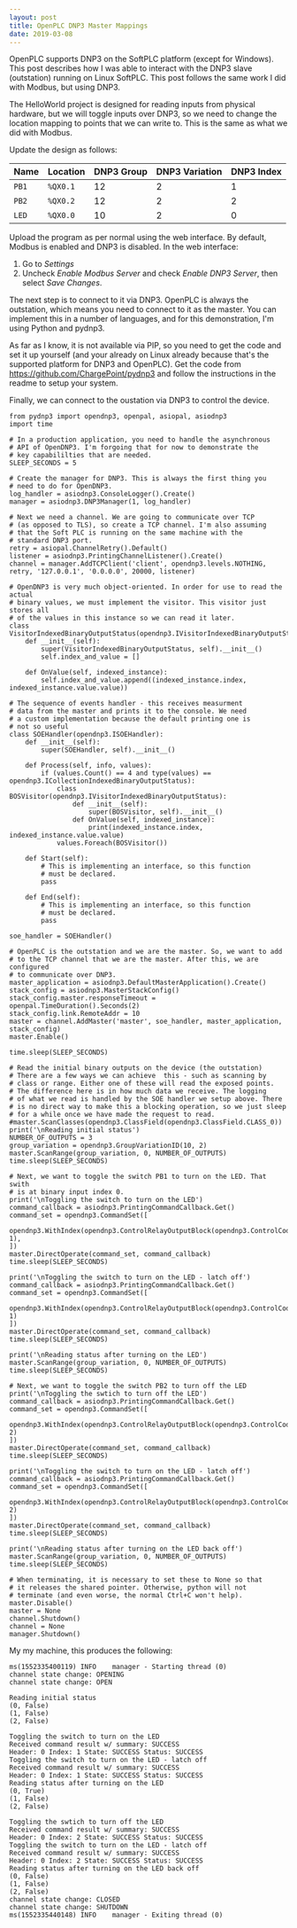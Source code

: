 ```yaml
---
layout: post
title: OpenPLC DNP3 Master Mappings
date: 2019-03-08
---
```


OpenPLC supports DNP3 on the SoftPLC platform (except for Windows). This post describes how I was
able to interact with the DNP3 slave (outstation) running on Linux SoftPLC. This post follows the
same work I did with Modbus, but using DNP3.

The HelloWorld project is designed for reading inputs from physical hardware, but we will toggle
inputs over DNP3, so we need to change the location mapping to points that we can write to. This
is the same as what we did with Modbus.

Update the design as follows:

| Name  | Location | DNP3 Group | DNP3 Variation | DNP3 Index |
|-------|----------|------------|----------------|------------|
| `PB1` | `%QX0.1` | 12         | 2              | 1          |
| `PB2` | `%QX0.2` | 12         | 2              | 2          |
| `LED` | `%QX0.0` | 10         | 2              | 0          |

Upload the program as per normal using the web interface. By default, Modbus is enabled and DNP3 is disabled. In the web interface:

1. Go to *Settings*
1. Uncheck *Enable Modbus Server* and check *Enable DNP3 Server*, then select *Save Changes*.

The next step is to connect to it via DNP3. OpenPLC is always the outstation, which means you need to connect to it as
the master. You can implement this in a number of languages, and for this demonstration, I'm using Python and pydnp3.

As far as I know, it is not available via PIP, so you need to get the code and set it up yourself (and your already on Linux already because that's the supported platform for DNP3 and OpenPLC). Get the code from https://github.com/ChargePoint/pydnp3 and follow the instructions in the readme to setup your system.

Finally, we can connect to the oustation via DNP3 to control the device.

```
from pydnp3 import opendnp3, openpal, asiopal, asiodnp3
import time

# In a production application, you need to handle the asynchronous
# API of OpenDNP3. I'm forgoing that for now to demonstrate the
# key capabililties that are needed.
SLEEP_SECONDS = 5

# Create the manager for DNP3. This is always the first thing you
# need to do for OpenDNP3.
log_handler = asiodnp3.ConsoleLogger().Create()
manager = asiodnp3.DNP3Manager(1, log_handler)

# Next we need a channel. We are going to communicate over TCP
# (as opposed to TLS), so create a TCP channel. I'm also assuming
# that the Soft PLC is running on the same machine with the 
# standard DNP3 port.
retry = asiopal.ChannelRetry().Default()
listener = asiodnp3.PrintingChannelListener().Create()
channel = manager.AddTCPClient('client', opendnp3.levels.NOTHING, retry, '127.0.0.1', '0.0.0.0', 20000, listener)

# OpenDNP3 is very much object-oriented. In order for use to read the actual
# binary values, we must implement the visitor. This visitor just stores all
# of the values in this instance so we can read it later.
class VisitorIndexedBinaryOutputStatus(opendnp3.IVisitorIndexedBinaryOutputStatus):
    def __init__(self):
        super(VisitorIndexedBinaryOutputStatus, self).__init__()
        self.index_and_value = []

    def OnValue(self, indexed_instance):
        self.index_and_value.append((indexed_instance.index, indexed_instance.value.value))

# The sequence of events handler - this receives measurment
# data from the master and prints it to the console. We need
# a custom implementation because the default printing one is
# not so useful
class SOEHandler(opendnp3.ISOEHandler):
    def __init__(self):
        super(SOEHandler, self).__init__()

    def Process(self, info, values):
        if (values.Count() == 4 and type(values) == opendnp3.ICollectionIndexedBinaryOutputStatus):
            class BOSVisitor(opendnp3.IVisitorIndexedBinaryOutputStatus):
                def __init__(self):
                    super(BOSVisitor, self).__init__()
                def OnValue(self, indexed_instance):
                    print(indexed_instance.index, indexed_instance.value.value)
            values.Foreach(BOSVisitor())

    def Start(self):
        # This is implementing an interface, so this function
        # must be declared.
        pass

    def End(self):
        # This is implementing an interface, so this function
        # must be declared.
        pass

soe_handler = SOEHandler()

# OpenPLC is the outstation and we are the master. So, we want to add
# to the TCP channel that we are the master. After this, we are configured
# to communicate over DNP3.
master_application = asiodnp3.DefaultMasterApplication().Create()
stack_config = asiodnp3.MasterStackConfig()
stack_config.master.responseTimeout = openpal.TimeDuration().Seconds(2)
stack_config.link.RemoteAddr = 10
master = channel.AddMaster('master', soe_handler, master_application, stack_config)
master.Enable()

time.sleep(SLEEP_SECONDS)

# Read the initial binary outputs on the device (the outstation)
# There are a few ways we can achieve  this - such as scanning by
# class or range. Either one of these will read the exposed points.
# The difference here is in how much data we receive. The logging
# of what we read is handled by the SOE handler we setup above. There
# is no direct way to make this a blocking operation, so we just sleep
# for a while once we have made the request to read.
#master.ScanClasses(opendnp3.ClassField(opendnp3.ClassField.CLASS_0))
print('\nReading initial status')
NUMBER_OF_OUTPUTS = 3
group_variation = opendnp3.GroupVariationID(10, 2)
master.ScanRange(group_variation, 0, NUMBER_OF_OUTPUTS)
time.sleep(SLEEP_SECONDS)

# Next, we want to toggle the switch PB1 to turn on the LED. That swith
# is at binary input index 0.
print('\nToggling the switch to turn on the LED')
command_callback = asiodnp3.PrintingCommandCallback.Get()
command_set = opendnp3.CommandSet([
    opendnp3.WithIndex(opendnp3.ControlRelayOutputBlock(opendnp3.ControlCode.LATCH_ON), 1),
])
master.DirectOperate(command_set, command_callback)
time.sleep(SLEEP_SECONDS)

print('\nToggling the switch to turn on the LED - latch off')
command_callback = asiodnp3.PrintingCommandCallback.Get()
command_set = opendnp3.CommandSet([
    opendnp3.WithIndex(opendnp3.ControlRelayOutputBlock(opendnp3.ControlCode.LATCH_OFF), 1)
])
master.DirectOperate(command_set, command_callback)
time.sleep(SLEEP_SECONDS)

print('\nReading status after turning on the LED')
master.ScanRange(group_variation, 0, NUMBER_OF_OUTPUTS)
time.sleep(SLEEP_SECONDS)

# Next, we want to toggle the switch PB2 to turn off the LED
print('\nToggling the swtich to turn off the LED')
command_callback = asiodnp3.PrintingCommandCallback.Get()
command_set = opendnp3.CommandSet([
    opendnp3.WithIndex(opendnp3.ControlRelayOutputBlock(opendnp3.ControlCode.LATCH_ON), 2)
])
master.DirectOperate(command_set, command_callback)
time.sleep(SLEEP_SECONDS)

print('\nToggling the switch to turn on the LED - latch off')
command_callback = asiodnp3.PrintingCommandCallback.Get()
command_set = opendnp3.CommandSet([
    opendnp3.WithIndex(opendnp3.ControlRelayOutputBlock(opendnp3.ControlCode.LATCH_OFF), 2)
])
master.DirectOperate(command_set, command_callback)
time.sleep(SLEEP_SECONDS)

print('\nReading status after turning on the LED back off')
master.ScanRange(group_variation, 0, NUMBER_OF_OUTPUTS)
time.sleep(SLEEP_SECONDS)

# When terminating, it is necessary to set these to None so that
# it releases the shared pointer. Otherwise, python will not
# terminate (and even worse, the normal Ctrl+C won't help).
master.Disable()
master = None
channel.Shutdown()
channel = None
manager.Shutdown()

```

My my machine, this produces the following:

```
ms(1552335400119) INFO    manager - Starting thread (0)
channel state change: OPENING
channel state change: OPEN

Reading initial status
(0, False)
(1, False)
(2, False)

Toggling the switch to turn on the LED
Received command result w/ summary: SUCCESS
Header: 0 Index: 1 State: SUCCESS Status: SUCCESS
Toggling the switch to turn on the LED - latch off
Received command result w/ summary: SUCCESS
Header: 0 Index: 1 State: SUCCESS Status: SUCCESS
Reading status after turning on the LED
(0, True)
(1, False)
(2, False)

Toggling the swtich to turn off the LED
Received command result w/ summary: SUCCESS
Header: 0 Index: 2 State: SUCCESS Status: SUCCESS
Toggling the switch to turn on the LED - latch off
Received command result w/ summary: SUCCESS
Header: 0 Index: 2 State: SUCCESS Status: SUCCESS
Reading status after turning on the LED back off
(0, False)
(1, False)
(2, False)
channel state change: CLOSED
channel state change: SHUTDOWN
ms(1552335440148) INFO    manager - Exiting thread (0)
```
